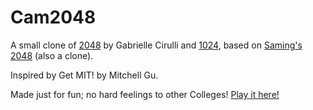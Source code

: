 # Cam2048
A small clone of [2048](http://gabrielecirulli.github.io/2048/) by Gabrielle Cirulli and [1024](https://play.google.com/store/apps/details?id=com.veewo.a1024), based on [Saming's 2048](http://saming.fr/p/2048/) (also a clone).

Inspired by Get MIT! by Mitchell Gu.

Made just for fun; no hard feelings to other Colleges! [Play it here!](http://ripero.github.io/Cam2048/)
